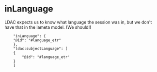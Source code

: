 # inLanguage

LDAC expects us to know what language the session was in, but we don't have that in the lameta model. (We should!)

```
    "inLanguage": {
    "@id": "#language_etr"
    },
    "ldac:subjectLanguage": [
    {
        "@id": "#language_etr"
    }
    ]
```
